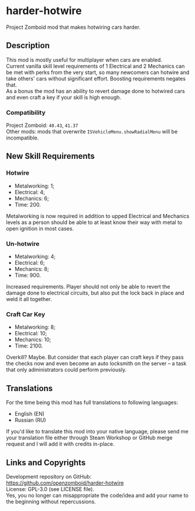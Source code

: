 # harder-hotwire
Project Zomboid mod that makes hotwiring cars harder.

## Description
This mod is mostly useful for multiplayer when cars are enabled.  
Current vanilla skill level requirements of 1 Electrical and 2 Mechanics can be met with perks from the very start, so many newcomers can hotwire and take others' cars without significant effort. Boosting requirements negates that.  
As a bonus the mod has an ability to revert damage done to hotwired cars and even craft a key if your skill is high enough.

### Compatibility
Project Zomboid: `40.43`, `41.37`  
Other mods: mods that overwrite `ISVehicleMenu.showRadialMenu` will be incompatible.

## New Skill Requirements

### Hotwire
* Metalworking: 1;
* Electrical: 4;
* Mechanics: 6;
* Time: 200.

Metalworking is now required in addition to upped Electrical and Mechanics levels as a person should be able to at least know their way with metal to open ignition in most cases.

### Un-hotwire
* Metalworking: 4;
* Electrical: 6;
* Mechanics: 8;
* Time: 900.

Increased requirements. Player should not only be able to revert the damage done to electrical circuits, but also put the lock back in place and weld it all together.

### Craft Car Key
* Metalworking: 8;
* Electrical: 10;
* Mechanics: 10;
* Time: 2100.

Overkill? Maybe. But consider that each player can craft keys if they pass the checks now and even become an auto locksmith on the server – a task that only administrators could perform previously.

## Translations
For the time being this mod has full translations to following languages:
* English (EN)
* Russian (RU)

If you'd like to translate this mod into your native language, please send me your translation file either through Steam Workshop or GitHub merge request and I will add it with credits in-place.

## Links and Copyrights
Development repository on GitHub: https://github.com/openzomboid/harder-hotwire  
License: GPL-3.0 (see LICENSE file).  
Yes, you no longer can misappropriate the code/idea and add your name to the beginning without repercussions.
